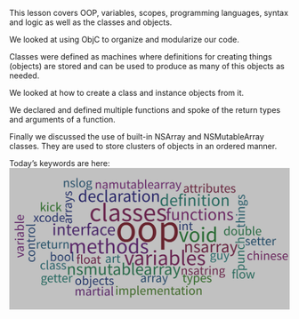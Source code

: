 This lesson covers OOP, variables, scopes, programming languages, syntax and logic as well as the classes and objects. 

We looked at using ObjC to organize and modularize our code. 

Classes were defined as machines where definitions for creating things (objects) are stored and can be used to produce as many of this objects as needed. 

We looked at how to create a class and instance objects from it. 

We declared and defined multiple functions and spoke of the return types and arguments of a function. 

Finally we discussed the use of built-in NSArray and NSMutableArray classes. They are used to store clusters of objects in an ordered manner. 


Today’s keywords are here:
![alt text](https://github.com/AmirJahan/Command-Line-Basics-ObjC/blob/master/Week%201%20day%202.png)




